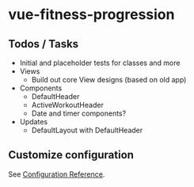 # vue-fitness-progression

## Todos / Tasks

- Initial and placeholder tests for classes and more
- Views
  - Build out core View designs (based on old app)
- Components
  - DefaultHeader
  - ActiveWorkoutHeader
  - Date and timer components?
- Updates
  - DefaultLayout with DefaultHeader

## Customize configuration

See [Configuration Reference](https://cli.vuejs.org/config/).
